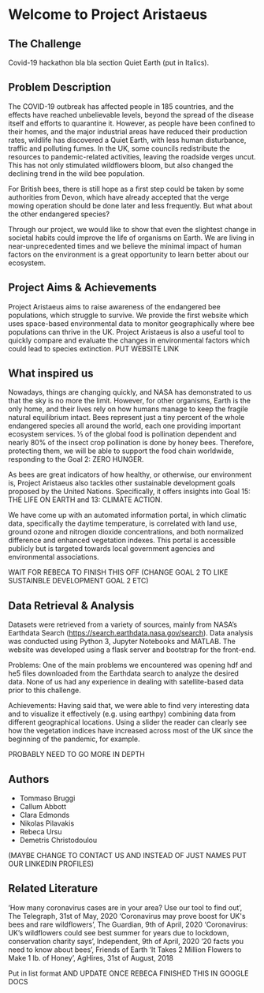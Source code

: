 # Welcome to Project Aristaeus

## The Challenge

Covid-19 hackathon bla bla section Quiet Earth (put in Italics).

## Problem Description

The COVID-19 outbreak has affected people in 185 countries, and the effects have reached unbelievable levels, beyond the spread of the disease itself and efforts to quarantine it. However, as people have been confined to their homes, and the major industrial areas have reduced their production rates, wildlife has discovered a Quiet Earth, with less human disturbance, traffic and polluting fumes. In the UK, some councils redistribute the resources to pandemic-related activities, leaving the roadside verges uncut. This has not only stimulated wildflowers bloom, but also changed the declining trend in the wild bee population. 

For British bees, there is still hope as a first step could be taken by some authorities from Devon, which have already accepted that the verge mowing operation should be done later and less frequently. But what about the other endangered species?

Through our project, we would like to show that even the slightest change in societal habits could improve the life of organisms on Earth. We are living in near-unprecedented times and we believe the minimal impact of human factors on the environment is a great opportunity to learn better about our ecosystem.

## Project Aims & Achievements

Project Aristaeus aims to raise awareness of the endangered bee populations, which struggle to survive. We provide the first website which uses space-based environmental data to monitor geographically where bee populations can thrive in the UK. Project Aristaeus is also a useful tool to quickly compare and evaluate the changes in environmental factors which could lead to species extinction.
PUT WEBSITE LINK

## What inspired us

Nowadays, things are changing quickly, and NASA has demonstrated to us that the sky is no more the limit. However, for other organisms, Earth is the only home, and their lives rely on how humans manage to keep the fragile natural equilibrium intact. Bees represent just a tiny percent of the whole endangered species all around the world, each one providing important ecosystem services. ⅓ of the global food is pollination dependent and nearly 80% of the insect crop pollination is done by honey bees. Therefore, protecting them, we will be able to support the food chain worldwide, responding to the Goal 2: ZERO HUNGER. 

As bees are great indicators of how healthy, or otherwise, our environment is, Project Aristaeus also tackles other sustainable development goals proposed by the United Nations. Specifically, it offers insights into Goal 15: THE LIFE ON EARTH and 13: CLIMATE ACTION. 


We have come up with an automated information portal, in which climatic data, specifically the daytime temperature, is correlated with land use, ground ozone and nitrogen dioxide concentrations, and both normalized difference and enhanced vegetation indexes. This portal is accessible publicly but is targeted towards local government agencies and environmental associations.

WAIT FOR REBECA TO FINISH THIS OFF (CHANGE GOAL 2 TO LIKE SUSTAINBLE DEVELOPMENT GOAL 2 ETC)

## Data Retrieval & Analysis

Datasets were retrieved from a variety of sources, mainly from NASA’s Earthdata Search (https://search.earthdata.nasa.gov/search).
Data analysis was conducted using Python 3, Jupyter Notebooks and MATLAB.
The website was developed using a flask server and bootstrap for the front-end.

Problems:
One of the main problems we encountered was opening hdf and he5 files downloaded from the Earthdata search to analyze the desired data. None of us had any experience in dealing with satellite-based data prior to this challenge.

Achievements:
Having said that, we were able to find very interesting data and to visualize it effectively (e.g. using earthpy) combining data from different geographical locations. Using a slider the reader can clearly see how the vegetation indices have increased across most of the UK since the beginning of the pandemic, for example.

PROBABLY NEED TO GO MORE IN DEPTH

## Authors

- Tommaso Bruggi
- Callum Abbott
- Clara Edmonds
- Nikolas Pilavakis
- Rebeca Ursu
- Demetris Christodoulou

(MAYBE CHANGE TO CONTACT US AND INSTEAD OF JUST NAMES PUT OUR LINKEDIN PROFILES)

## Related Literature

 ‘How many coronavirus cases are in your area? Use our tool to find out’, The Telegraph, 31st of May, 2020
‘Coronavirus may prove boost for UK's bees and rare wildflowers’, The Guardian, 9th of April, 2020
‘Coronavirus: UK’s wildflowers could see best summer for years due to lockdown, conservation charity says’, Independent, 9th of April, 2020
‘20 facts you need to know about bees’, Friends of Earth
‘It Takes 2 Million Flowers to Make 1 lb. of Honey’, AgHires, 31st of August, 2018

Put in list format AND UPDATE ONCE REBECA FINISHED THIS IN GOOGLE DOCS
